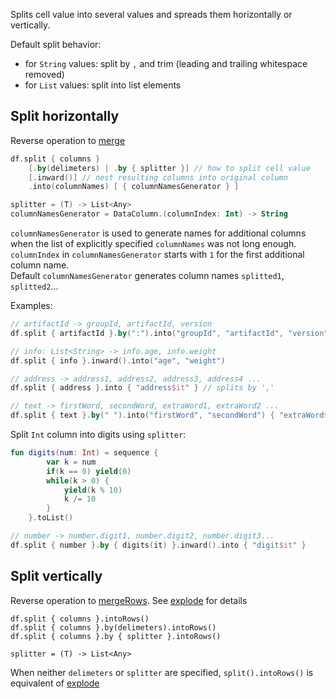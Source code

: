 [//]: # (title: split)

Splits cell value into several values and spreads them horizontally or vertically.

Default split behavior:
* for `String` values: split by `,` and trim (leading and trailing whitespace removed)
* for `List` values: split into list elements

## Split horizontally
Reverse operation to [merge](merge.md)

```kotlin
df.split { columns }
    [.by(delimeters) | .by { splitter }] // how to split cell value
    [.inward()] // nest resulting columns into original column
    .into(columnNames) [ { columnNamesGenerator } ]

splitter = (T) -> List<Any>
columnNamesGenerator = DataColumn.(columnIndex: Int) -> String
```

`columnNamesGenerator` is used to generate names for additional columns when the list of explicitly specified `columnNames` was not long enough.  
`columnIndex` in `columnNamesGenerator` starts with `1` for the first additional column name.  
Default `columnNamesGenerator` generates column names `splitted1`, `splitted2`...

Examples:
```kotlin
// artifactId -> groupId, artifactId, version 
df.split { artifactId }.by(":").into("groupId", "artifactId", "version")

// info: List<String> -> info.age, info.weight
df.split { info }.inward().into("age", "weight")

// address -> address1, address2, address3, address4 ...
df.split { address }.into { "address$it" } // splits by ','

// text -> firstWord, secondWord, extraWord1, extraWord2 ...
df.split { text }.by(" ").into("firstWord", "secondWord") { "extraWord$it" }
```

Split `Int` column into digits using `splitter`:
```kotlin
fun digits(num: Int) = sequence {
        var k = num
        if(k == 0) yield(0)
        while(k > 0) {
            yield(k % 10)
            k /= 10
        }
    }.toList()

// number -> number.digit1, number.digit2, number.digit3...
df.split { number }.by { digits(it) }.inward().into { "digit$it" }
```
## Split vertically
Reverse operation to [mergeRows](mergeRows.md). See [explode](explode.md) for details
```
df.split { columns }.intoRows()
df.split { columns }.by(delimeters).intoRows()
df.split { columns }.by { splitter }.intoRows()

splitter = (T) -> List<Any>
```
When neither `delimeters` or `splitter` are specified, `split().intoRows()` is equivalent of [explode](explode.md)
